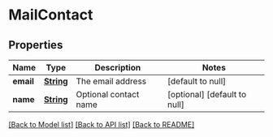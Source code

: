 # MailContact
## Properties

Name | Type | Description | Notes
------------ | ------------- | ------------- | -------------
**email** | [**String**](string.md) | The email address | [default to null]
**name** | [**String**](string.md) | Optional contact name | [optional] [default to null]

[[Back to Model list]](../README.md#documentation-for-models) [[Back to API list]](../README.md#documentation-for-api-endpoints) [[Back to README]](../README.md)

